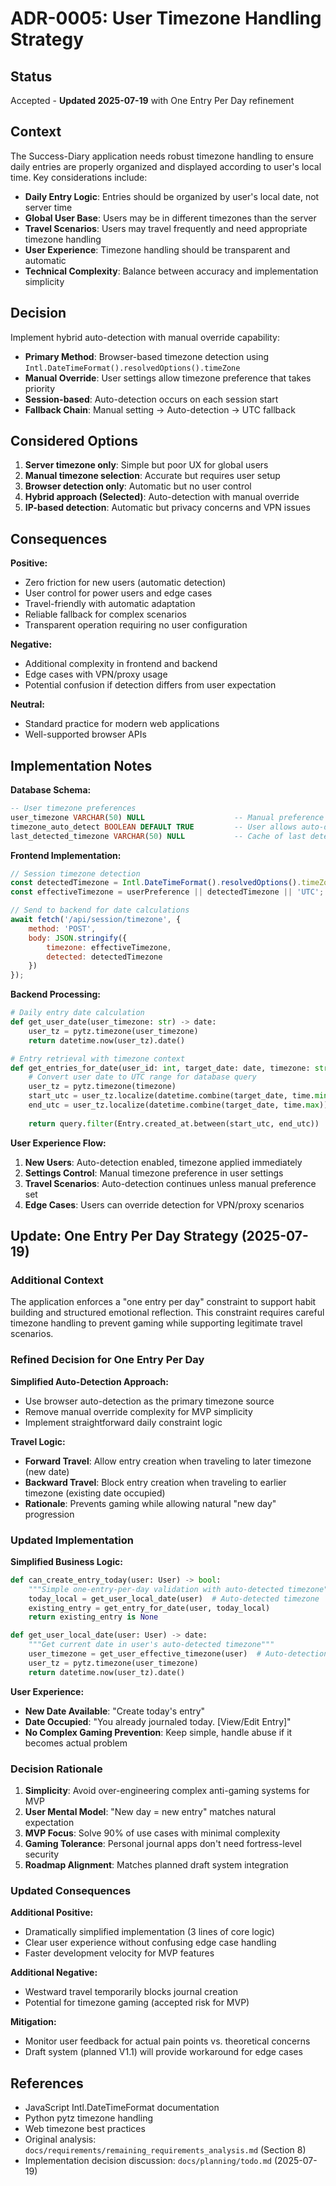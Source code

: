 # ADR-0005: User Timezone Handling Strategy

## Status

Accepted - **Updated 2025-07-19** with One Entry Per Day refinement

## Context

The Success-Diary application needs robust timezone handling to ensure daily entries are properly organized and displayed according to user's local time. Key considerations include:

- **Daily Entry Logic**: Entries should be organized by user's local date, not server time
- **Global User Base**: Users may be in different timezones than the server
- **Travel Scenarios**: Users may travel frequently and need appropriate timezone handling
- **User Experience**: Timezone handling should be transparent and automatic
- **Technical Complexity**: Balance between accuracy and implementation simplicity

## Decision

Implement hybrid auto-detection with manual override capability:

- **Primary Method**: Browser-based timezone detection using `Intl.DateTimeFormat().resolvedOptions().timeZone`
- **Manual Override**: User settings allow timezone preference that takes priority
- **Session-based**: Auto-detection occurs on each session start
- **Fallback Chain**: Manual setting → Auto-detection → UTC fallback

## Considered Options

1. **Server timezone only**: Simple but poor UX for global users
2. **Manual timezone selection**: Accurate but requires user setup
3. **Browser detection only**: Automatic but no user control
4. **Hybrid approach (Selected)**: Auto-detection with manual override
5. **IP-based detection**: Automatic but privacy concerns and VPN issues

## Consequences

**Positive:**
- Zero friction for new users (automatic detection)
- User control for power users and edge cases
- Travel-friendly with automatic adaptation
- Reliable fallback for complex scenarios
- Transparent operation requiring no user configuration

**Negative:**
- Additional complexity in frontend and backend
- Edge cases with VPN/proxy usage
- Potential confusion if detection differs from user expectation

**Neutral:**
- Standard practice for modern web applications
- Well-supported browser APIs

## Implementation Notes

**Database Schema:**
```sql
-- User timezone preferences
user_timezone VARCHAR(50) NULL                    -- Manual preference (e.g., 'America/New_York')
timezone_auto_detect BOOLEAN DEFAULT TRUE         -- User allows auto-detection
last_detected_timezone VARCHAR(50) NULL           -- Cache of last detected timezone
```

**Frontend Implementation:**
```javascript
// Session timezone detection
const detectedTimezone = Intl.DateTimeFormat().resolvedOptions().timeZone;
const effectiveTimezone = userPreference || detectedTimezone || 'UTC';

// Send to backend for date calculations
await fetch('/api/session/timezone', {
    method: 'POST',
    body: JSON.stringify({ 
        timezone: effectiveTimezone, 
        detected: detectedTimezone 
    })
});
```

**Backend Processing:**
```python
# Daily entry date calculation
def get_user_date(user_timezone: str) -> date:
    user_tz = pytz.timezone(user_timezone)
    return datetime.now(user_tz).date()

# Entry retrieval with timezone context
def get_entries_for_date(user_id: int, target_date: date, timezone: str):
    # Convert user date to UTC range for database query
    user_tz = pytz.timezone(timezone)
    start_utc = user_tz.localize(datetime.combine(target_date, time.min)).astimezone(pytz.UTC)
    end_utc = user_tz.localize(datetime.combine(target_date, time.max)).astimezone(pytz.UTC)
    
    return query.filter(Entry.created_at.between(start_utc, end_utc))
```

**User Experience Flow:**
1. **New Users**: Auto-detection enabled, timezone applied immediately
2. **Settings Control**: Manual timezone preference in user settings
3. **Travel Scenarios**: Auto-detection continues unless manual preference set
4. **Edge Cases**: Users can override detection for VPN/proxy scenarios

## Update: One Entry Per Day Strategy (2025-07-19)

### Additional Context

The application enforces a "one entry per day" constraint to support habit building and structured emotional reflection. This constraint requires careful timezone handling to prevent gaming while supporting legitimate travel scenarios.

### Refined Decision for One Entry Per Day

**Simplified Auto-Detection Approach:**
- Use browser auto-detection as the primary timezone source
- Remove manual override complexity for MVP simplicity  
- Implement straightforward daily constraint logic

**Travel Logic:**
- **Forward Travel**: Allow entry creation when traveling to later timezone (new date)
- **Backward Travel**: Block entry creation when traveling to earlier timezone (existing date occupied)
- **Rationale**: Prevents gaming while allowing natural "new day" progression

### Updated Implementation

**Simplified Business Logic:**
```python
def can_create_entry_today(user: User) -> bool:
    """Simple one-entry-per-day validation with auto-detected timezone"""
    today_local = get_user_local_date(user)  # Auto-detected timezone
    existing_entry = get_entry_for_date(user, today_local)
    return existing_entry is None

def get_user_local_date(user: User) -> date:
    """Get current date in user's auto-detected timezone"""
    user_timezone = get_user_effective_timezone(user)  # Auto-detection priority
    user_tz = pytz.timezone(user_timezone)
    return datetime.now(user_tz).date()
```

**User Experience:**
- **New Date Available**: "Create today's entry" 
- **Date Occupied**: "You already journaled today. [View/Edit Entry]"
- **No Complex Gaming Prevention**: Keep simple, handle abuse if it becomes actual problem

### Decision Rationale

1. **Simplicity**: Avoid over-engineering complex anti-gaming systems for MVP
2. **User Mental Model**: "New day = new entry" matches natural expectation
3. **MVP Focus**: Solve 90% of use cases with minimal complexity
4. **Gaming Tolerance**: Personal journal apps don't need fortress-level security
5. **Roadmap Alignment**: Matches planned draft system integration

### Updated Consequences

**Additional Positive:**
- Dramatically simplified implementation (3 lines of core logic)
- Clear user experience without confusing edge case handling
- Faster development velocity for MVP features

**Additional Negative:**
- Westward travel temporarily blocks journal creation
- Potential for timezone gaming (accepted risk for MVP)

**Mitigation:**
- Monitor user feedback for actual pain points vs. theoretical concerns
- Draft system (planned V1.1) will provide workaround for edge cases

## References

- JavaScript Intl.DateTimeFormat documentation
- Python pytz timezone handling
- Web timezone best practices
- Original analysis: `docs/requirements/remaining_requirements_analysis.md` (Section 8)
- Implementation decision discussion: `docs/planning/todo.md` (2025-07-19)